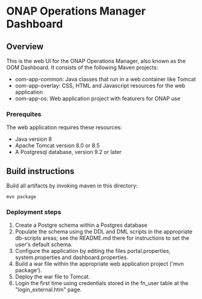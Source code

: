 # ONAP Operations Manager Dashboard

## Overview 

This is the web UI for the ONAP Operations Manager, also known as the OOM Dashboard. 
It consists of the following Maven projects:
- oom-app-common:  Java classes that run in a web container like Tomcat
- oom-app-overlay: CSS, HTML and Javascript resources for the web application
- oom-app-os:      Web application project with featurers for ONAP use

### Prerequites

The web application requires these resources:
- Java version 8
- Apache Tomcat version 8.0 or 8.5
- A Postgresql database, version 9.2 or later

## Build instructions

Build all artifacts by invoking maven in this directory:

    mvn package
  
### Deployment steps

1. Create a Postgre schema within a Postgres database
2. Populate the schema using the DDL and DML scripts in the appropriate db-scripts areas; see the README.md there for instructions to set the user's default schema.
3. Configure the application by editing the files portal.properties, system.properties and dashboard.properties.
4. Build a war file within the appropriate web application project ('mvn package').
5. Deploy the war file to Tomcat.
6. Login the first time using credentials stored in the fn_user table at the "login_external.htm" page.
